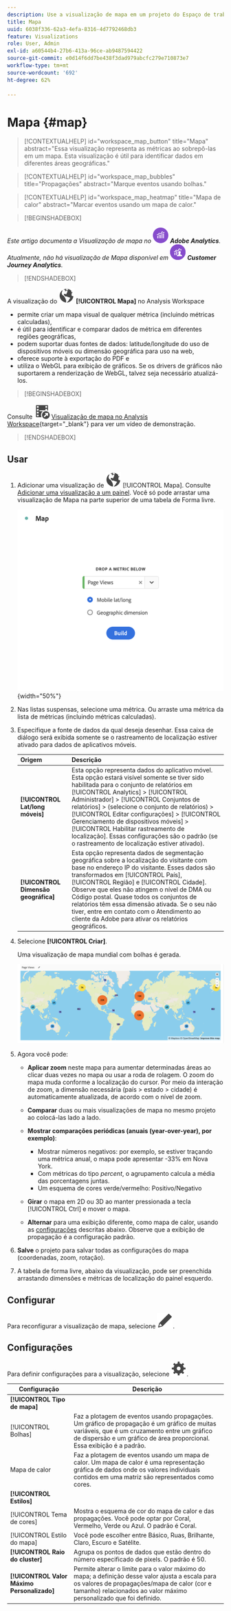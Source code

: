```yaml
---
description: Use a visualização de mapa em um projeto do Espaço de trabalho.
title: Mapa
uuid: 6038f336-62a3-4efa-8316-4d7792468db3
feature: Visualizations
role: User, Admin
exl-id: a60544b4-27b6-413a-96ce-ab9487594422
source-git-commit: e0d14f6dd7be438f3dad979abcfc279e710873e7
workflow-type: tm+mt
source-wordcount: '692'
ht-degree: 62%

---
```


# Mapa {#map}

<!-- markdownlint-disable MD034 -->

<!-- markdownlint-disable MD034 -->

>[!CONTEXTUALHELP]
>id="workspace_map_button"
>title="Mapa"
>abstract="Essa visualização representa as métricas ao sobrepô-las em um mapa. Esta visualização é útil para identificar dados em diferentes áreas geográficas."

<!-- markdownlint-enable MD034 -->

<!-- markdownlint-disable MD034 -->

>[!CONTEXTUALHELP]
>id="workspace_map_bubbles"
>title="Propagações"
>abstract="Marque eventos usando bolhas."

<!-- markdownlint-enable MD034 -->

<!-- markdownlint-disable MD034 -->

>[!CONTEXTUALHELP]
>id="workspace_map_heatmap"
>title="Mapa de calor"
>abstract="Marcar eventos usando um mapa de calor."

<!-- markdownlint-enable MD034 -->


>[!BEGINSHADEBOX]

_Este artigo documenta a Visualização de mapa no_ ![AdobeAnalytics](/help/assets/icons/AdobeAnalytics.svg) _**Adobe Analytics**._<br/>_Atualmente, não há visualização de Mapa disponível em_ ![CustomerJourneyAnalytics](/help/assets/icons/CustomerJourneyAnalytics.svg) _**Customer Journey Analytics**._

>[!ENDSHADEBOX]



A visualização do ![Globo](/help/assets/icons/Globe.svg) **[!UICONTROL Mapa]** no Analysis Workspace

* permite criar um mapa visual de qualquer métrica (incluindo métricas calculadas),
* é útil para identificar e comparar dados de métrica em diferentes regiões geográficas,
* podem suportar duas fontes de dados: latitude/longitude do uso de dispositivos móveis ou dimensão geográfica para uso na web,
* oferece suporte à exportação do PDF e
* utiliza o WebGL para exibição de gráficos. Se os drivers de gráficos não suportarem a renderização de WebGL, talvez seja necessário atualizá-los.


>[!BEGINSHADEBOX]

Consulte ![VideoCheckedOut](/help/assets/icons/VideoCheckedOut.svg) [Visualização de mapa no Analysis Workspace](https://video.tv.adobe.com/v/23559/?quality=12){target="_blank"} para ver um vídeo de demonstração.

>[!ENDSHADEBOX]


## Usar

1. Adicionar uma visualização de ![Mapa](/help/assets/icons/Globe.svg) [!UICONTROL Mapa]. Consulte [Adicionar uma visualização a um painel](freeform-analysis-visualizations.md#add-visualizations-to-a-panel). Você só pode arrastar uma visualização de Mapa na parte superior de uma tabela de Forma livre.

   ![Configuração do mapa](assets/map-configuration.png){width="50%"}

1. Nas listas suspensas, selecione uma métrica. Ou arraste uma métrica da lista de métricas (incluindo métricas calculadas).
1. Especifique a fonte de dados da qual deseja desenhar. Essa caixa de diálogo será exibida somente se o rastreamento de localização estiver ativado para dados de aplicativos móveis.

   | Origem | Descrição |
   | --- | --- |
   | **[!UICONTROL Lat/long móveis]** | Esta opção representa dados do aplicativo móvel. Esta opção estará visível somente se tiver sido habilitada para o conjunto de relatórios em [!UICONTROL Analytics] > [!UICONTROL Administrador] > [!UICONTROL Conjuntos de relatórios] > (selecione o conjunto de relatórios) > [!UICONTROL Editar configurações] >  [!UICONTROL Gerenciamento de dispositivos móveis] > [!UICONTROL Habilitar rastreamento de localização]. Essas configurações são o padrão (se o rastreamento de localização estiver ativado). |
   | **[!UICONTROL Dimensão geográfica]** | Esta opção representa dados de segmentação geográfica sobre a localização do visitante com base no endereço IP do visitante. Esses dados são transformados em [!UICONTROL País], [!UICONTROL Região] e [!UICONTROL Cidade]. Observe que eles não atingem o nível de DMA ou Código postal. Quase todos os conjuntos de relatórios têm essa dimensão ativada. Se o seu não tiver, entre em contato com o Atendimento ao cliente da Adobe para ativar os relatórios geográficos. |

1. Selecione **[!UICONTROL Criar]**.

   Uma visualização de mapa mundial com bolhas é gerada.

   ![](assets/bubble-world-view.png)

1. Agora você pode:

   * **Aplicar zoom** neste mapa para aumentar determinadas áreas ao clicar duas vezes no mapa ou usar a roda de rolagem. O zoom do mapa muda conforme a localização do cursor. Por meio da interação de zoom, a dimensão necessária (país > estado > cidade) é automaticamente atualizada, de acordo com o nível de zoom.
   * **Comparar** duas ou mais visualizações de mapa no mesmo projeto ao colocá-las lado a lado.
   * **Mostrar comparações periódicas (anuais (year-over-year), por exemplo)**:

      * Mostrar números negativos: por exemplo, se estiver traçando uma métrica anual, o mapa pode apresentar -33% em Nova York.
      * Com métricas do tipo *percent*, o agrupamento calcula a média das porcentagens juntas.
      * Um esquema de cores verde/vermelho: Positivo/Negativo

   * **Girar** o mapa em 2D ou 3D ao manter pressionada a tecla [!UICONTROL Ctrl] e mover o mapa.

   * **Alternar** para uma exibição diferente, como mapa de calor, usando as [configurações](/help/analyze/analysis-workspace/visualizations/map-visualization.md#section_5F89C620A6AA42BC8E0955478B3A427E) descritas abaixo. Observe que a exibição de propagação é a configuração padrão.

1. **Salve** o projeto para salvar todas as configurações do mapa (coordenadas, zoom, rotação).
1. A tabela de forma livre, abaixo da visualização, pode ser preenchida arrastando dimensões e métricas de localização do painel esquerdo.



## Configurar

Para reconfigurar a visualização de mapa, selecione ![Editar](/help/assets/icons/Edit.svg).


## Configurações 

Para definir configurações para a visualização, selecione ![Configuração](/help/assets/icons/Setting.svg).

| Configuração | Descrição |
|--- |--- |
| **[!UICONTROL Tipo de mapa]** | |
| [!UICONTROL Bolhas] | Faz a plotagem de eventos usando propagações. Um gráfico de propagação é um gráfico de muitas variáveis, que é um cruzamento entre um gráfico de dispersão e um gráfico de área proporcional. Essa exibição é a padrão. |
| Mapa de calor | Faz a plotagem de eventos usando um mapa de calor. Um mapa de calor é uma representação gráfica de dados onde os valores individuais contidos em uma matriz são representados como cores. |
| **[!UICONTROL Estilos]** | |
| [!UICONTROL Tema de cores] | Mostra o esquema de cor do mapa de calor e das propagações. Você pode optar por Coral, Vermelho, Verde ou Azul. O padrão é Coral. |
| [!UICONTROL Estilo do mapa] | Você pode escolher entre Básico, Ruas, Brilhante, Claro, Escuro e Satélite. |
| **[!UICONTROL Raio do cluster]** | Agrupa os pontos de dados que estão dentro do número especificado de pixels. O padrão é 50. |
| **[!UICONTROL Valor Máximo Personalizado]** | Permite alterar o limite para o valor máximo do mapa; a definição desse valor ajusta a escala para os valores de propagações/mapa de calor (cor e tamanho) relacionados ao valor máximo personalizado que foi definido. |

<!--
## Build a time-parting heatmap

Here is a video on the topic:

>[!VIDEO](https://video.tv.adobe.com/v/26991/?quality=12)

-->

